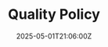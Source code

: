 ---
title: Quality Policy
linkTitle: Quality Policy
date: '2025-05-01T21:06:00Z'
weight: 1
description: Green Orbit Digital is committed to excellence in sustainable marketing
  for the space industry, focusing on customer satisfaction, leadership engagement,
  employee involvement, regulatory compliance, risk management, and continuous improvement,
  all aligned with ISO 9001:2015 standards.
draft: false
ref: quality-policy
---